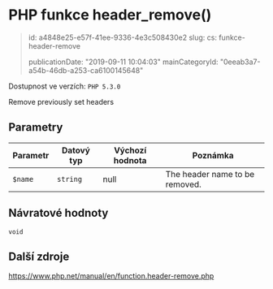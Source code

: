 PHP funkce header_remove()
==========================

> id: a4848e25-e57f-41ee-9336-4e3c508430e2
> slug:
> 	cs: funkce-header-remove
>
> publicationDate: "2019-09-11 10:04:03"
> mainCategoryId: "0eeab3a7-a54b-46db-a253-ca6100145648"

Dostupnost ve verzích: `PHP 5.3.0`

Remove previously set headers


Parametry
--------------

| Parametr | Datový typ | Výchozí hodnota | Poznámka |
|-----|-----|-----|-----|
| `$name` | `string` | null | The header name to be removed. |


Návratové hodnoty
----------------

`void`



Další zdroje
------------

https://www.php.net/manual/en/function.header-remove.php
